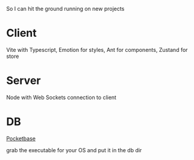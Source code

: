 So I can hit the ground running on new projects

# Client

Vite with Typescript, Emotion for styles, Ant for components, Zustand for store

# Server

Node with Web Sockets connection to client

# DB

[Pocketbase](https://pocketbase.io/)

grab the executable for your OS and put it in the db dir
